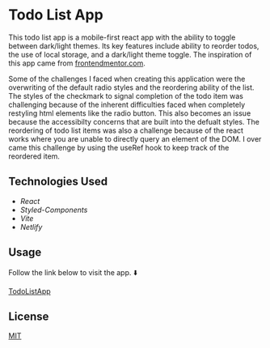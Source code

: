 # Todo List App

This todo list app is a mobile-first react app with the ability to toggle between dark/light themes. Its key features include ability to reorder todos, the use of local storage, and a dark/light theme toggle. The inspiration of this app came from [frontendmentor.com](https://frontendmentor.com).

Some of the challenges I faced when creating this application were the overwriting of the default radio styles and the reordering ability of the list. The styles of the checkmark to signal completion of the todo item was challenging because of the inherent difficulties faced when completely restyling html elements like the radio button. This also becomes an issue because the accessibilty concerns that are built into the defualt styles. The reordering of todo list items was also a challenge because of the react works where you are unable to directly query an element of the DOM. I over came this challenge by using the useRef hook to keep track of the reordered item.

## Technologies Used

-   _React_
-   _Styled-Components_
-   _Vite_
-   _Netlify_

## Usage

Follow the link below to visit the app. ⬇️

[TodoListApp](https://beamish-horse-c952b8.netlify.app)

## License

[MIT](https://choosealicense.com/licenses/mit/)
